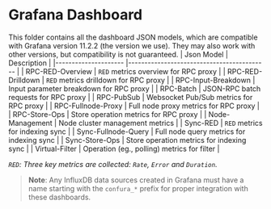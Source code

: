 # Grafana Dashboard

This folder contains all the dashboard JSON models, which are compatible with Grafana version 11.2.2 (the version we use). They may also work with other versions, but compatibility is not guaranteed.
| Json Model          	| Description                               	|
|---------------------	|-------------------------------------------	|
| RPC-RED-Overview    	| `RED` metrics overview for RPC proxy        	|
| RPC-RED-Drilldown   	| `RED` metrics drilldown for RPC proxy       	|
| RPC-Input-Breakdown 	| Input parameter breakdown for RPC proxy   	|
| RPC-Batch           	| JSON-RPC batch requests for RPC proxy     	|
| RPC-PubSub          	| Websocket Pub/Sub metrics for RPC proxy   	|
| RPC-Fullnode-Proxy  	| Full node proxy metrics for RPC proxy     	|
| RPC-Store-Ops       	| Store operation metrics for RPC proxy     	|
| Node-Management     	| Node cluster management metrics           	|
| Sync-RED            	| `RED` metrics for indexing sync             	|
| Sync-Fullnode-Query 	| Full node query metrics for indexing sync 	|
| Sync-Store-Ops      	| Store operation metrics for indexing sync 	|
| Virtual-Filter      	| Operation (eg., polling) metrics for filter 	|

*`RED`: Three key metrics are collected: `Rate`, `Error` and `Duration`.*
> **Note**: Any InfluxDB data sources created in Grafana must have a name starting with the `confura_*` prefix for proper integration with these dashboards.
